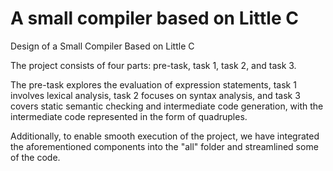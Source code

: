 # A small compiler based on Little C
Design of a Small Compiler  Based on Little C

The project consists of four parts: pre-task, task 1, task 2, and task 3. 

The pre-task explores the evaluation of expression statements, task 1 involves lexical analysis, task 2 focuses on syntax analysis, and task 3 covers static semantic checking and intermediate code generation, with the intermediate code represented in the form of quadruples. 

Additionally, to enable smooth execution of the project, we have integrated the aforementioned components into the "all" folder and streamlined some of the code.

